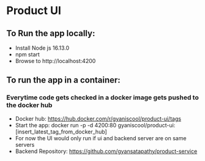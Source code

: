 # Product UI

## To Run the app locally:
- Install Node js 16.13.0
- npm start
- Browse to http://localhost:4200

## To run the app in a container:
### Everytime code gets checked in a docker image gets pushed to the docker hub
- Docker hub: https://hub.docker.com/r/gyaniscool/product-ui/tags
- Start the app: docker run -p -d 4200:80 gyaniscool/product-ui:[insert_latest_tag_from_docker_hub]
- For now the UI would only run if ui and backend server are on same servers
- Backend Repository: https://github.com/gyansatapathy/product-service
